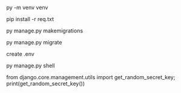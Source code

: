 py -m venv venv

pip install -r req.txt

py manage.py makemigrations

py manage.py migrate

create .env

py manage.py shell

from django.core.management.utils import get_random_secret_key; print(get_random_secret_key())

